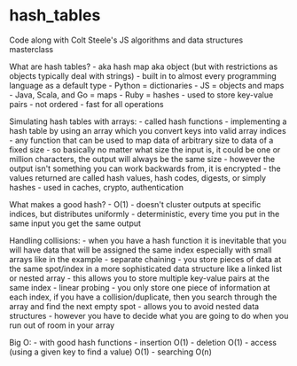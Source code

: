 # hash_tables
Code along with Colt Steele's JS algorithms and data structures masterclass

What are hash tables?
    - aka hash map aka object (but with restrictions as objects typically deal with strings)
    - built in to almost every programming language as a default type 
        - Python = dictionaries
        - JS = objects and maps
        - Java, Scala, and Go  = maps
        - Ruby = hashes
    - used to store key-value pairs
    - not ordered
    - fast for all operations 

Simulating hash tables with arrays:
    - called hash functions
	- implementing a hash table by using an array which you convert keys into valid array indices
    - any function that can be used to map data of arbitrary size to data of a fixed size
        - so basically no matter what size the input is, it could be one or million characters, the output will always be the same size
        - however the output isn't something you can work backwards from, it is encrypted 
    - the values returned are called hash values, hash  codes, digests, or simply hashes
    - used in caches, crypto, authentication  

What makes a good hash?
	- O(1)
	- doesn't cluster outputs at specific indices, but distributes uniformly 
	- deterministic, every time you put in the same input you get the same output

Handling collisions:
    - when you have a hash function it is inevitable that you will have data that will be assigned the same index especially with small arrays like in the example
    - separate chaining 
        - you store pieces of data at the same spot/index in a more sophisticated data structure like a linked list or nested array
            - this allows you to store multiple key-value pairs at the same index
    - linear probing
        - you only store one piece of information at each index, if you have a collision/duplicate, then you search through the array and find the next empty spot
        - allows you to avoid nested data structures 
        - however you have to decide what you are going to do when you run out of room in your array

Big O:
    - with good hash functions
    - insertion O(1)
    - deletion O(1)
    - access (using a given key to find a value) O(1)
    - searching O(n)